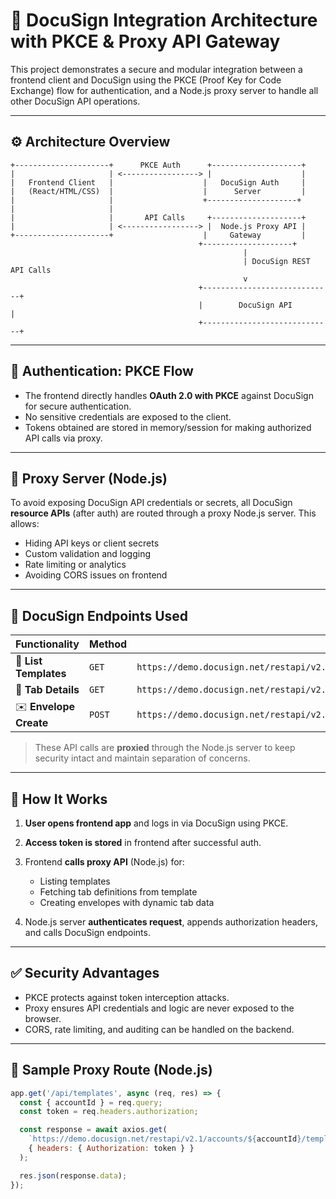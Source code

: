 # 📄 DocuSign Integration Architecture with PKCE & Proxy API Gateway

This project demonstrates a secure and modular integration between a frontend client and DocuSign using the PKCE (Proof Key for Code Exchange) flow for authentication, and a Node.js proxy server to handle all other DocuSign API operations.

---

## ⚙️ Architecture Overview

```
+---------------------+      PKCE Auth      +--------------------+
|                     | <-----------------> |                    |
|   Frontend Client   |                    |   DocuSign Auth     |
|   (React/HTML/CSS)  |                    |      Server         |
|                     |                    +--------------------+
|                     |
|                     |       API Calls     +--------------------+
|                     | <-----------------> |  Node.js Proxy API |
+---------------------+                    |     Gateway         |
                                          +--------------------+
                                                    |
                                                    | DocuSign REST API Calls
                                                    v
                                          +-----------------------------+
                                          |        DocuSign API         |
                                          +-----------------------------+
```

---

## 🔐 Authentication: PKCE Flow

* The frontend directly handles **OAuth 2.0 with PKCE** against DocuSign for secure authentication.
* No sensitive credentials are exposed to the client.
* Tokens obtained are stored in memory/session for making authorized API calls via proxy.

---

## 🔀 Proxy Server (Node.js)

To avoid exposing DocuSign API credentials or secrets, all DocuSign **resource APIs** (after auth) are routed through a proxy Node.js server. This allows:

* Hiding API keys or client secrets
* Custom validation and logging
* Rate limiting or analytics
* Avoiding CORS issues on frontend

---

## 🔌 DocuSign Endpoints Used

| Functionality          | Method | Endpoint                                                                                              |
| ---------------------- | ------ | ----------------------------------------------------------------------------------------------------- |
| 📄 **List Templates**  | `GET`  | `https://demo.docusign.net/restapi/v2.1/accounts/<accountId>/templates`                               |
| 🧾 **Tab Details**     | `GET`  | `https://demo.docusign.net/restapi/v2.1/accounts/<accountId>/templates/<templateId>/documents/1/tabs` |
| ✉️ **Envelope Create** | `POST` | `https://demo.docusign.net/restapi/v2.1/accounts/<accountId>/envelopes`                               |

> These API calls are **proxied** through the Node.js server to keep security intact and maintain separation of concerns.

---

## 🚀 How It Works

1. **User opens frontend app** and logs in via DocuSign using PKCE.
2. **Access token is stored** in frontend after successful auth.
3. Frontend **calls proxy API** (Node.js) for:

   * Listing templates
   * Fetching tab definitions from template
   * Creating envelopes with dynamic tab data
4. Node.js server **authenticates request**, appends authorization headers, and calls DocuSign endpoints.

---

## ✅ Security Advantages

* PKCE protects against token interception attacks.
* Proxy ensures API credentials and logic are never exposed to the browser.
* CORS, rate limiting, and auditing can be handled on the backend.

---

## 📄 Sample Proxy Route (Node.js)

```js
app.get('/api/templates', async (req, res) => {
  const { accountId } = req.query;
  const token = req.headers.authorization;

  const response = await axios.get(
    `https://demo.docusign.net/restapi/v2.1/accounts/${accountId}/templates`,
    { headers: { Authorization: token } }
  );

  res.json(response.data);
});
```

